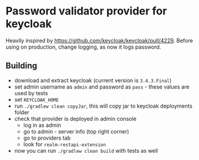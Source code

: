 # Password validator provider for keycloak

Heavily inspired by https://github.com/keycloak/keycloak/pull/4229.
Before using on production, change logging, as now it logs password.

## Building

- download and extract keycloak (current version is `3.4.3.Final`)
- set admin username as `admin` and password as `pass` - these values are used by tests
- set `KEYCLOAK_HOME`
- run `./gradlew clean copyJar`, this will copy jar to keycloak deployments folder
- check that provider is deployed in admin console
  - log in as admin
  - go to admin - server info (top right corner)
  - go to providers tab
  - look for `realm-restapi-extension`
- now you can run `./gradlew clean build` with tests as well
